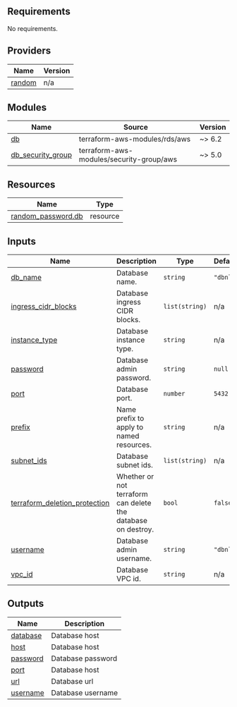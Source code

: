 <!-- BEGIN_TF_DOCS -->
## Requirements

No requirements.

## Providers

| Name | Version |
|------|---------|
| <a name="provider_random"></a> [random](#provider\_random) | n/a |

## Modules

| Name | Source | Version |
|------|--------|---------|
| <a name="module_db"></a> [db](#module\_db) | terraform-aws-modules/rds/aws | ~> 6.2 |
| <a name="module_db_security_group"></a> [db\_security\_group](#module\_db\_security\_group) | terraform-aws-modules/security-group/aws | ~> 5.0 |

## Resources

| Name | Type |
|------|------|
| [random_password.db](https://registry.terraform.io/providers/hashicorp/random/latest/docs/resources/password) | resource |

## Inputs

| Name | Description | Type | Default | Required |
|------|-------------|------|---------|:--------:|
| <a name="input_db_name"></a> [db\_name](#input\_db\_name) | Database name. | `string` | `"dbnl"` | no |
| <a name="input_ingress_cidr_blocks"></a> [ingress\_cidr\_blocks](#input\_ingress\_cidr\_blocks) | Database ingress CIDR blocks. | `list(string)` | n/a | yes |
| <a name="input_instance_type"></a> [instance\_type](#input\_instance\_type) | Database instance type. | `string` | n/a | yes |
| <a name="input_password"></a> [password](#input\_password) | Database admin password. | `string` | `null` | no |
| <a name="input_port"></a> [port](#input\_port) | Database port. | `number` | `5432` | no |
| <a name="input_prefix"></a> [prefix](#input\_prefix) | Name prefix to apply to named resources. | `string` | n/a | yes |
| <a name="input_subnet_ids"></a> [subnet\_ids](#input\_subnet\_ids) | Database subnet ids. | `list(string)` | n/a | yes |
| <a name="input_terraform_deletion_protection"></a> [terraform\_deletion\_protection](#input\_terraform\_deletion\_protection) | Whether or not terraform can delete the database on destroy. | `bool` | `false` | no |
| <a name="input_username"></a> [username](#input\_username) | Database admin username. | `string` | `"dbnl"` | no |
| <a name="input_vpc_id"></a> [vpc\_id](#input\_vpc\_id) | Database VPC id. | `string` | n/a | yes |

## Outputs

| Name | Description |
|------|-------------|
| <a name="output_database"></a> [database](#output\_database) | Database host |
| <a name="output_host"></a> [host](#output\_host) | Database host |
| <a name="output_password"></a> [password](#output\_password) | Database password |
| <a name="output_port"></a> [port](#output\_port) | Database host |
| <a name="output_url"></a> [url](#output\_url) | Database url |
| <a name="output_username"></a> [username](#output\_username) | Database username |
<!-- END_TF_DOCS -->
